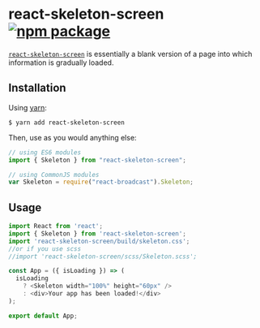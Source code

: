 # react-skeleton-screen [![npm package][npm-badge]][npm]

[npm-badge]: https://img.shields.io/npm/v/react-skeleton-screen.svg?style=flat-square
[npm]: https://www.npmjs.com/package/react-skeleton-screen

[`react-skeleton-screen`](https://www.npmjs.com/package/react-skeleton-screen) is essentially a blank 
version of a page into which information is gradually loaded.

## Installation

Using [yarn](https://yarnpkg.com/):

    $ yarn add react-skeleton-screen

Then, use as you would anything else:

```js
// using ES6 modules
import { Skeleton } from "react-skeleton-screen";

// using CommonJS modules
var Skeleton = require("react-broadcast").Skeleton;
```


## Usage

```js
import React from 'react';
import { Skeleton } from 'react-skeleton-screen';
import 'react-skeleton-screen/build/skeleton.css';
//or if you use scss
//import 'react-skeleton-screen/scss/Skeleton.scss';

const App = ({ isLoading }) => (
  isLoading
    ? <Skeleton width="100%" height="60px" />
    : <div>Your app has been loaded!</div>
);

export default App;
```
